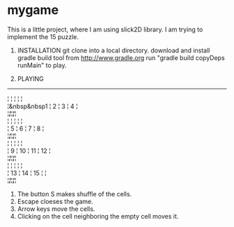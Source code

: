 mygame
======

This is a little project, where I am using slick2D library.
I am trying to implement the 15 puzzle. 


1. INSTALLATION
 git clone into a local directory.
 download and install gradle build tool from http://www.gradle.org
 run "gradle build copyDeps runMain" to play.

2. PLAYING
 ______________________
¦     ¦     ¦     ¦     ¦<br>
¦&nbsp&nbsp1  ¦  2  ¦  3  ¦  4  ¦<br>
¦_____¦_____¦_____¦_____¦<br>
¦     ¦     ¦     ¦     ¦<br>
¦  5  ¦  6  ¦  7  ¦  8  ¦<br>
¦_____¦_____¦_____¦_____¦<br>
¦     ¦     ¦     ¦     ¦<br>
¦  9  ¦  10 ¦  11 ¦  12 ¦<br>
¦_____¦_____¦_____¦_____¦<br>
¦     ¦     ¦     ¦     ¦<br>
¦  13 ¦  14 ¦  15 ¦     ¦<br>
¦_____¦_____¦_____¦_____¦<br>

1. The button S makes shuffle of the cells.
2. Escape cloeses the game.
3. Arrow keys move the cells.
4. Clicking on the cell neighboring the empty cell moves it.

